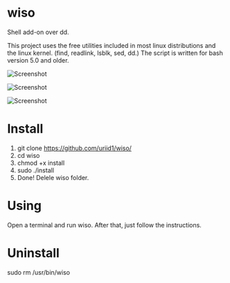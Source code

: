 # wiso
Shell add-on over dd.

This project uses the free utilities included in most linux distributions and the linux kernel.
 (find,
 readlink,
 lsblk,
 sed,
 dd.)
 The script is written for bash version 5.0 and older.

![Screenshot](https://cs00.spac.me/f/087069048125087123181077169255042197255015203119156239075033085175/1604683484/83276199/0/ab5435e7c88abcb112df662901dbf291/wiso1-spaces.im.png)

![Screenshot](https://cs10.spac.me/f/087069048125087123181077169255042197255015203119156239075033085175/1604683496/83276200/0/807ad9d553978fb8d74b9376c3d2de86/wiso2-spaces.im.png)

![Screenshot](https://cs00.spac.me/f/087069048125087123181077169255042197255015203119156239075033085175/1604683511/83276201/0/a6f57d1508673fb96ed386fea352e92f/wiso3-spaces.im.png)

# Install
1) git clone https://github.com/uriid1/wiso/
2) cd wiso
3) chmod +x install
4) sudo ./install
5) Done! Delele wiso folder.

# Using
Open a terminal and run wiso. After that, just follow the instructions.

# Uninstall
sudo rm /usr/bin/wiso
